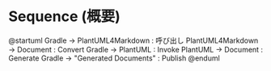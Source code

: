 # Sequence (概要)

@startuml
Gradle -> PlantUML4Markdown : 呼び出し
PlantUML4Markdown -> Document : Convert
Gradle -> PlantUML : Invoke
PlantUML -> Document : Generate
Gradle -> "Generated Documents" : Publish
@enduml

